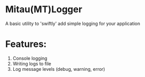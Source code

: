 # Mitau(MT)Logger

A basic utility to 'swiftly' add simple logging for your application

# Features:
1. Console logging
2. Writing logs to file
3. Log message levels (debug, warning, error)
